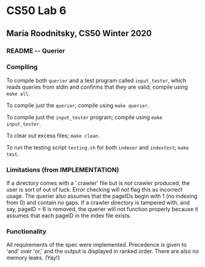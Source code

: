 # CS50 Lab 6
## Maria Roodnitsky, CS50 Winter 2020

### README -- Querier

### Compiling 
To compile both `querier` and a test program called `input_tester`, which reads queries from stdin and confirms that they are valid; compile using `make all`. 

To compile just the `querier`; compile using `make querier`.

To compile just the `input_tester` program; compile using `make input_tester`.

To clear out excess files; `make clean`. 

To run the testing script `testing.sh` for *both* `indexer` and `indextest`; `make test`. 


### Limitations (from IMPLEMENTATION) 
If a directory comes with a '.crawler' file but is *not* crawler produced, the user is sort of out of luck. Error checking will *not* flag this as incorrect usage. The querier also assumes that the pageIDs begin with 1 (no indexing from 0) and contain no gaps. If a crawler directory is tampered with, and say, pageID = 6 is removed, the querier will not function properly because it assumes that each pageID in the index file exists. 


### Functionality 
All requirements of the spec were implemented. Precedence is given to 'and' over 'or,' and the output is displayed in ranked order. There are also no memory leaks. (Yay!)